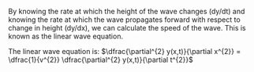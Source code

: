 By knowing the rate at which the height of the wave changes (dy/dt) and knowing the rate at which the wave propagates forward with respect to change in height (dy/dx), we can calculate the speed of the wave. This is known as the linear wave equation.

The linear wave equation is: $\dfrac{\partial^{2} y(x,t)}{\partial x^{2}} = \dfrac{1}{v^{2}} \dfrac{\partial^{2} y(x,t)}{\partial t^{2}}$